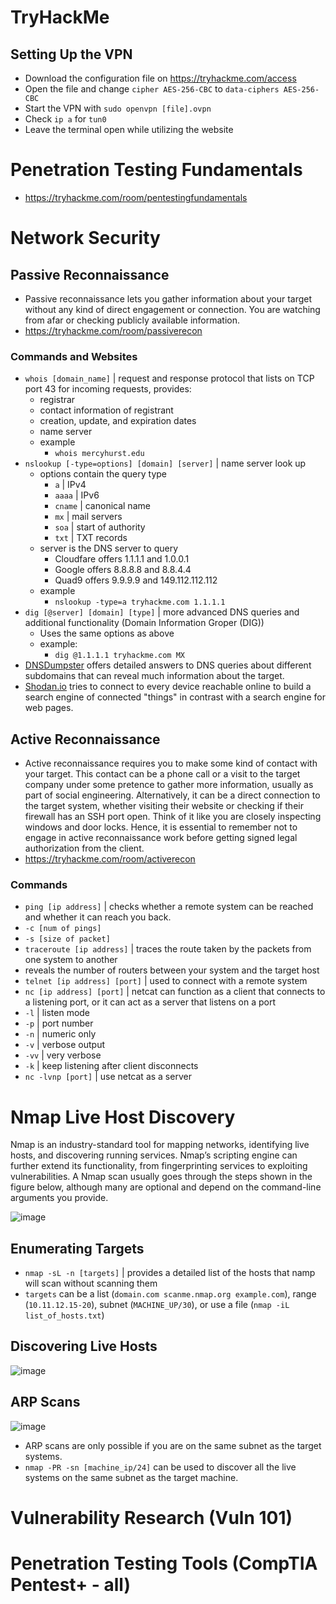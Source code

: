 # TryHackMe
## Setting Up the VPN
* Download the configuration file on https://tryhackme.com/access
* Open the file and change `cipher AES-256-CBC` to `data-ciphers AES-256-CBC`
* Start the VPN with `sudo openvpn [file].ovpn`
* Check `ip a` for `tun0`
* Leave the terminal open while utilizing the website

# Penetration Testing Fundamentals
* https://tryhackme.com/room/pentestingfundamentals

# Network Security
## Passive Reconnaissance
* Passive reconnaissance lets you gather information about your target without any kind of direct engagement or connection. You are watching from afar or checking publicly available information.
* https://tryhackme.com/room/passiverecon

### Commands and Websites
* `whois [domain_name]` | request and response protocol that lists on TCP port 43 for incoming requests, provides:
  * registrar
  * contact information of registrant
  * creation, update, and expiration dates
  * name server
  * example
    * `whois mercyhurst.edu`
* `nslookup [-type=options] [domain] [server]` | name server look up
  * options contain the query type
    * `a` | IPv4
    * `aaaa` | IPv6
    * `cname` | canonical name
    * `mx` | mail servers
    * `soa` | start of authority
    * `txt` | TXT records
  * server is the DNS server to query
    * Cloudfare offers 1.1.1.1 and 1.0.0.1
    * Google offers 8.8.8.8 and 8.8.4.4
    * Quad9 offers 9.9.9.9 and 149.112.112.112
  * example
    * `nslookup -type=a tryhackme.com 1.1.1.1`
* `dig [@server] [domain] [type]` | more advanced DNS queries and additional functionality (Domain Information Groper (DIG))
  * Uses the same options as above
  * example:
    * `dig @1.1.1.1 tryhackme.com MX`
* [DNSDumpster](https://dnsdumpster.com/) offers detailed answers to DNS queries about different subdomains that can reveal much information about the target.
* [Shodan.io](https://www.shodan.io/) tries to connect to every device reachable online to build a search engine of connected "things" in contrast with a search engine for web pages.

## Active Reconnaissance 
* Active reconnaissance requires you to make some kind of contact with your target. This contact can be a phone call or a visit to the target company under some pretence to gather more information, usually as part of social engineering. Alternatively, it can be a direct connection to the target system, whether visiting their website or checking if their firewall has an SSH port open. Think of it like you are closely inspecting windows and door locks. Hence, it is essential to remember not to engage in active reconnaissance work before getting signed legal authorization from the client.
* https://tryhackme.com/room/activerecon

### Commands
* `ping [ip address]` | checks whether a remote system can be reached and whether it can reach you back.
 * `-c [num of pings]`
 * `-s [size of packet]`
* `traceroute [ip address]` | traces the route taken by the packets from one system to another
 * reveals the number of routers between your system and the target host
* `telnet [ip address] [port]` | used to connect with a remote system
* `nc [ip address] [port]` | netcat can function as a client that connects to a listening port, or it can act as a server that listens on a port
 * `-l` | listen mode
 * `-p` | port number
 * `-n` | numeric only
 * `-v` | verbose output
 * `-vv` | very verbose
 * `-k` | keep listening after client disconnects
* `nc -lvnp [port]` | use netcat as a server

# Nmap Live Host Discovery
Nmap is an industry-standard tool for mapping networks, identifying live hosts, and discovering running services. Nmap’s scripting engine can further extend its functionality, from fingerprinting services to exploiting vulnerabilities. A Nmap scan usually goes through the steps shown in the figure below, although many are optional and depend on the command-line arguments you provide.

![image](https://user-images.githubusercontent.com/82356945/222522651-6357f141-cb55-42a9-b08c-b77bcf411e9b.png)
## Enumerating Targets
* `nmap -sL -n [targets]` | provides a detailed list of the hosts that namp will scan without scanning them
 * `targets` can be a list (`domain.com scanme.nmap.org example.com`), range (`10.11.12.15-20`), subnet (`MACHINE_UP/30`), or use a file (`nmap -iL list_of_hosts.txt`)

## Discovering Live Hosts
![image](https://user-images.githubusercontent.com/82356945/222522704-c2ab6a64-f598-434e-95e0-ae18204a43ab.png)

## ARP Scans
![image](https://user-images.githubusercontent.com/82356945/222522284-6aae6339-2717-429d-99fa-8e3bbe27b9b8.png)
* ARP scans are only possible if you are on the same subnet as the target systems.
 * `nmap -PR -sn [machine_ip/24]` can be used to discover all the live systems on the same subnet as the target machine.

# Vulnerability Research (Vuln 101)

# Penetration Testing Tools (CompTIA Pentest+ - all)
